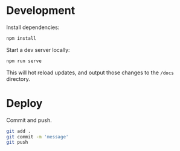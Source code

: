 # Development

Install dependencies:

```bash
npm install
```

Start a dev server locally:

```bash
npm run serve
```

This will hot reload updates, and output those changes to the `/docs` directory.

# Deploy

Commit and push.

```bash
git add .
git commit -m 'message'
git push
```
